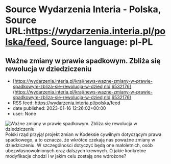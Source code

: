 # Source Wydarzenia Interia - Polska, Source URL:https://wydarzenia.interia.pl/polska/feed, Source language: pl-PL

## Ważne zmiany w prawie spadkowym. Zbliża się rewolucja w dziedziczeniu
 - [https://wydarzenia.interia.pl/kraj/news-wazne-zmiany-w-prawie-spadkowym-zbliza-sie-rewolucja-w-dzied,nId,6532176](https://wydarzenia.interia.pl/kraj/news-wazne-zmiany-w-prawie-spadkowym-zbliza-sie-rewolucja-w-dzied,nId,6532176)
 - RSS feed: https://wydarzenia.interia.pl/polska/feed
 - date published: 2023-01-16 12:26:02+00:00
 - user: None

<p><a href="https://wydarzenia.interia.pl/kraj/news-wazne-zmiany-w-prawie-spadkowym-zbliza-sie-rewolucja-w-dzied,nId,6532176"><img align="left" alt="Ważne zmiany w prawie spadkowym. Zbliża się rewolucja w dziedziczeniu" src="https://i.iplsc.com/wazne-zmiany-w-prawie-spadkowym-zbliza-sie-rewolucja-w-dzied/000GM5N88S9XXVMH-C321.jpg" /></a>Polski rząd przyjął projekt zmian w Kodeksie cywilnym dotyczącym prawa spadkowego, a to oznacza, że wkrótce czekają nas poważne zmiany w dziedziczeniu. W szczególności dotyczyć będą one małoletnich, osób ubezwłasnowolnionych oraz dalszych krewnych. O jakie konkretne modyfikacje chodzi i w jakim celu zostają one wdrożone? </p><br clear="all" />
